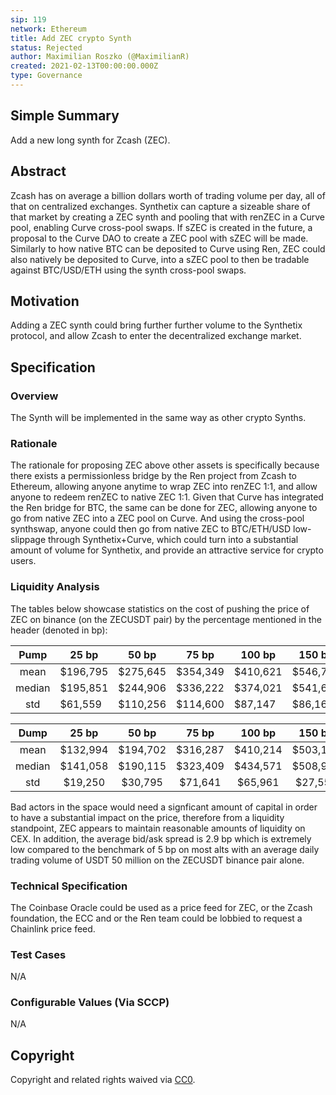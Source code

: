 ```yaml
---
sip: 119
network: Ethereum
title: Add ZEC crypto Synth
status: Rejected
author: Maximilian Roszko (@MaximilianR)
created: 2021-02-13T00:00:00.000Z
type: Governance
---
```


<!--You can leave these HTML comments in your merged SIP and delete the visible duplicate text guides, they will not appear and may be helpful to refer to if you edit it again. This is the suggested template for new SIPs. Note that an SIP number will be assigned by an editor. When opening a pull request to submit your SIP, please use an abbreviated title in the filename, `sip-draft_title_abbrev.md`. The title should be 44 characters or less.-->

## Simple Summary
<!--"If you can't explain it simply, you don't understand it well enough." Simply describe the outcome the proposed changes intends to achieve. This should be non-technical and accessible to a casual community member.-->

Add a new long synth for Zcash (ZEC).

## Abstract
<!--A short (~200 word) description of the proposed change, the abstract should clearly describe the proposed change. This is what *will* be done if the SIP is implemented, not *why* it should be done or *how* it will be done. If the SIP proposes deploying a new contract, write, "we propose to deploy a new contract that will do x".-->

Zcash has on average a billion dollars worth of trading volume per day, all of that on centralized exchanges. Synthetix can capture a sizeable share of that market by creating a ZEC synth and pooling that with renZEC in a Curve pool, enabling Curve cross-pool swaps. If sZEC is created in the future, a proposal to the Curve DAO to create a ZEC pool with sZEC will be made. Similarly to how native BTC can be deposited to Curve using Ren, ZEC could also natively be deposited to Curve, into a sZEC pool to then be tradable against BTC/USD/ETH using the synth cross-pool swaps.


## Motivation
<!--This is the problem statement. This is the *why* of the SIP. It should clearly explain *why* the current state of the protocol is inadequate.  It is critical that you explain *why* the change is needed, if the SIP proposes changing how something is calculated, you must address *why* the current calculation is innaccurate or wrong. This is not the place to describe how the SIP will address the issue!-->

Adding a ZEC synth could bring further further volume to the Synthetix protocol, and allow Zcash to enter the decentralized exchange market.


## Specification
<!--The specification should describe the syntax and semantics of any new feature, there are five sections
1. Overview
2. Rationale
3. Technical Specification
4. Test Cases
5. Configurable Values
-->

### Overview
<!--This is a high level overview of *how* the SIP will solve the problem. The overview should clearly describe how the new feature will be implemented.-->
The Synth will be implemented in the same way as other crypto Synths.

### Rationale
<!--This is where you explain the reasoning behind how you propose to solve the problem. Why did you propose to implement the change in this way, what were the considerations and trade-offs. The rationale fleshes out what motivated the design and why particular design decisions were made. It should describe alternate designs that were considered and related work. The rationale may also provide evidence of consensus within the community, and should discuss important objections or concerns raised during discussion.-->
The rationale for proposing ZEC above other assets is specifically because there exists a permissionless bridge by the Ren project from Zcash to Ethereum, allowing anyone anytime to wrap ZEC into renZEC 1:1, and allow anyone to redeem renZEC to native ZEC 1:1. Given that Curve has integrated the Ren bridge for BTC, the same can be done for ZEC, allowing anyone to go from native ZEC into a ZEC pool on Curve. And using the cross-pool synthswap, anyone could then go from native ZEC to BTC/ETH/USD low-slippage through Synthetix+Curve, which could turn into a substantial amount of volume for Synthetix, and provide an attractive service for crypto users.

### Liquidity Analysis

The tables below showcase statistics on the cost of pushing the price of ZEC on binance (on the ZECUSDT pair) by the percentage mentioned in the header (denoted in bp):  

|  Pump  	| 25 bp    	| 50 bp    	| 75 bp    	| 100 bp   	| 150 bp   	| 200 bp   	| 400 bp   	| 600 bp     	| 800 bp     	| 1000 bp    	|
|:------:	|----------	|----------	|----------	|----------	|----------	|----------	|----------	|------------	|------------	|------------	|
|  mean  	| $196,795 	| $275,645 	| $354,349 	| $410,621 	| $546,730 	| $616,651 	| $945,025 	| $1,219,954 	| $1,567,042 	| $1,853,732 	|
| median 	| $195,851 	| $244,906 	| $336,222 	| $374,021 	| $541,698 	| $607,510 	| $992,823 	| $1,340,671 	| $1,549,769 	| $1,806,428 	|
|   std  	| $61,559  	| $110,256 	| $114,600 	| $87,147  	| $86,162  	| $67,796  	| $192,825 	| $213,906   	| $308,601   	| $248,518   	|


|  Dump  	|   25 bp  	|   50 bp  	|   75 bp  	|  100 bp  	|  150 bp  	|  200 bp  	|  400 bp  	|  600 bp  	|  800 bp  	|  1000 bp 	|
|:------:	|:--------:	|:--------:	|:--------:	|:--------:	|:--------:	|:--------:	|:--------:	|:--------:	|:--------:	|:--------:	|
|  mean  	| $132,994 	| $194,702 	| $316,287 	| $410,214 	| $503,143 	| $554,849 	| $699,116 	| $791,063 	| $904,981 	| $972,623 	|
| median 	| $141,058 	| $190,115 	| $323,409 	| $434,571 	| $508,997 	| $544,489 	| $678,181 	| $766,982 	| $895,910 	| $953,081 	|
|   std  	| $19,250  	| $30,795  	| $71,641  	| $65,961  	| $27,555  	| $24,443  	| $88,667  	| $84,747  	| $62,588  	| $70,198  	|

 Bad actors in the space would need a signficant amount of capital in order to have a substantial impact on the price, therefore from a liquidity standpoint, ZEC appears to maintain reasonable amounts of liquidity on CEX. In addition, the average bid/ask spread is 2.9 bp which is extremely low compared to the benchmark of 5 bp on most alts with an average daily trading volume of USDT 50 million on the ZECUSDT binance pair alone.   


### Technical Specification
<!--The technical specification should outline the public API of the changes proposed. That is, changes to any of the interfaces Synthetix currently exposes or the creations of new ones.-->
The Coinbase Oracle could be used as a price feed for ZEC, or the Zcash foundation, the ECC and or the Ren team could be lobbied to request a Chainlink price feed.

### Test Cases
<!--Test cases for an implementation are mandatory for SIPs but can be included with the implementation..-->
N/A

### Configurable Values (Via SCCP)
<!--Please list all values configurable via SCCP under this implementation.-->
N/A

## Copyright
Copyright and related rights waived via [CC0](https://creativecommons.org/publicdomain/zero/1.0/).